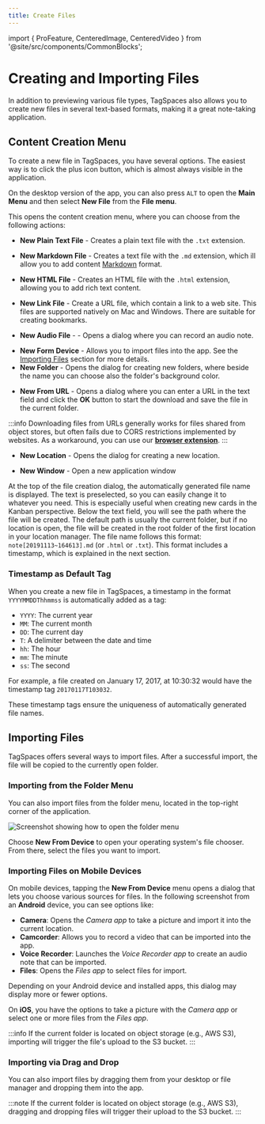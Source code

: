 ```yaml
---
title: Create Files
---
```


import { ProFeature, CenteredImage, CenteredVideo } from '@site/src/components/CommonBlocks';

# Creating and Importing Files

In addition to previewing various file types, TagSpaces also allows you to create new files in several text-based formats, making it a great note-taking application.

## Content Creation Menu

To create a new file in TagSpaces, you have several options. The easiest way is to click the plus icon button, which is almost always visible in the application.

<CenteredImage
    caption="Create new file with the plus button"
    src="/media/editcreate/create-new-plusbutton.avif"
    maxWidth="350px"
  />

On the desktop version of the app, you can also press `ALT` to open the **Main Menu** and then select **New File** from the **File menu**.

<CenteredImage
    caption="Create new file from the main menu"
    src="/media/editcreate/create-new-file-menu.avif"
    maxWidth="650px"
  />

This opens the content creation menu, where you can choose from the following actions:

- **New Plain Text File** - Creates a plain text file with the `.txt` extension.

- **New Markdown File** - Creates a text file with the `.md` extension, which ill allow you to add content [Markdown](https://en.wikipedia.org/wiki/Markdown) format.

<CenteredImage
    caption="Dialog for creating markdown files"
    src="/media/editcreate/create-markdown-file-dialog.avif"
    maxWidth="450px"
  />

- **New HTML File** - Creates an HTML file with the `.html` extension, allowing you to add rich text content.

- **New Link File** - Create a URL file, which contain a link to a web site. This files are supported natively on Mac and Windows. There are suitable for creating bookmarks.

<CenteredImage
    caption="Create new file with the plus button"
    src="/media/editcreate/create-new-link-file.avif"
    maxWidth="450px"
  />

- **New Audio File** - <ProFeature /> - Opens a dialog where you can record an audio note.

<CenteredImage
    caption="Create new file with the plus button"
    src="/media/editcreate/create-new-audio-file.avif"
    maxWidth="550px"
  />

- **New Form Device** - Allows you to import files into the app. See the [Importing Files](#importing-files) section for more details.
- **New Folder** - Opens the dialog for creating new folders, where beside the name you can choose also the folder's background color.

<CenteredImage
    caption="Dialog for creating new folders"
    src="/media/editcreate/create-new-folder-dialog.avif"
    maxWidth="500px"
  />

- **New From URL** - Opens a dialog where you can enter a URL in the text field and click the **OK** button to start the download and save the file in the current folder.

<CenteredImage
    caption="Dialog for downloading files from URLs"
    src="/media/editcreate/download-file-dialog.avif"
    maxWidth="400px"
  />

:::info
Downloading files from URLs generally works for files shared from object stores, but often fails due to CORS restrictions implemented by websites. As a workaround, you can use our **[browser extension](/web-clipper/)**.
:::

- **New Location** - Opens the dialog for creating a new location.

- **New Window** - Open a new application window

At the top of the file creation dialog, the automatically generated file name is displayed. The text is preselected, so you can easily change it to whatever you need. This is especially useful when creating new cards in the Kanban perspective. Below the text field, you will see the path where the file will be created. The default path is usually the current folder, but if no location is open, the file will be created in the root folder of the first location in your location manager.
The file name follows this format: `note[20191113~164613].md` (or `.html` or `.txt`). This format includes a timestamp, which is explained in the next section.

### Timestamp as Default Tag

When you create a new file in TagSpaces, a timestamp in the format `YYYYMMDDThhmmss` is automatically added as a tag:

- `YYYY`: The current year
- `MM`: The current month
- `DD`: The current day
- `T`: A delimiter between the date and time
- `hh`: The hour
- `mm`: The minute
- `ss`: The second

For example, a file created on January 17, 2017, at 10:30:32 would have the timestamp tag `20170117T103032`.

These timestamp tags ensure the uniqueness of automatically generated file names.

<!-- Such timestamps make it possible to easily group files from different locations based on the time of creation. Of course this would be possible by reading the same information from the file system, but tagging with the timestamp allows for greater flexibility. For example you can change the timestamp to anything you like, while keeping the original creation modification date of the file, and tagging the file will allow you to use TagSpaces's powerful grouping and organizing features in the same place you manage other tags. -->

## Importing Files

TagSpaces offers several ways to import files. After a successful import, the file will be copied to the currently open folder.

### Importing from the Folder Menu

You can also import files from the folder menu, located in the top-right corner of the application.

![Screenshot showing how to open the folder menu](/media/tagspaces-open-folder-context-menu.avif)

Choose **New From Device** to open your operating system's file chooser. From there, select the files you want to import.

### Importing Files on Mobile Devices

On mobile devices, tapping the **New From Device** menu opens a dialog that lets you choose various sources for files. In the following screenshot from an **Android** device, you can see options like:

- **Camera**: Opens the _Camera app_ to take a picture and import it into the current location.
- **Camcorder**: Allows you to record a video that can be imported into the app.
- **Voice Recorder**: Launches the _Voice Recorder app_ to create an audio note that can be imported.
- **Files**: Opens the _Files app_ to select files for import.

Depending on your Android device and installed apps, this dialog may display more or fewer options.

<CenteredImage
    caption="Importing files on mobile devices"
    src="/media/editcreate/tagspaces-mobile-import.jpg"
    showCaption
    maxWidth="300px"
/>

On **iOS**, you have the options to take a picture with the _Camera app_ or select one or more files from the _Files app_.

:::info
If the current folder is located on object storage (e.g., AWS S3), importing will trigger the file's upload to the S3 bucket.
:::

### Importing via Drag and Drop

You can also import files by dragging them from your desktop or file manager and dropping them into the app.

<CenteredVideo
    caption="Importing and exporting files via drag and drop from the desktop"
    src="/media/videos/file-drag-and-drop.mp4"
    posterUrl="/media/videos/file-drag-and-drop.jpg"
    maxWidth="100%"
    autoPlay
    showCaption
/>

:::note
If the current folder is located on object storage (e.g., AWS S3), dragging and dropping files will trigger their upload to the S3 bucket.
:::
